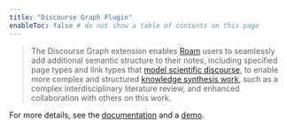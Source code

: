 ```yaml
---
title: "Discourse Graph Plugin"
enableToc: false # do not show a table of contents on this page
---
```

> The Discourse Graph extension enables [Roam](https://roamresearch.com/) users to seamlessly add additional semantic structure to their notes, including specified page types and link types that [model scientific discourse](/roamresearch-discourse-graph-extension/fundamentals/what-is-a-discourse-graph), to enable more complex and structured [knowledge synthesis work](https://oasislab.pubpub.org/pub/54t0y9mk/release/3), such as a complex interdisciplinary literature review, and enhanced collaboration with others on this work.

For more details, see the [documentation](https://oasis-lab.gitbook.io/roamresearch-discourse-graph-extension/) and a [demo](https://www.loom.com/share/2ec80422301c451b888b65ee1d283b40). 
